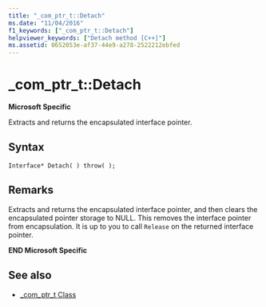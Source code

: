 ```yaml
---
title: "_com_ptr_t::Detach"
ms.date: "11/04/2016"
f1_keywords: ["_com_ptr_t::Detach"]
helpviewer_keywords: ["Detach method [C++]"]
ms.assetid: 0652053e-af37-44e9-a278-2522212ebfed
---
```

# _com_ptr_t::Detach

**Microsoft Specific**

Extracts and returns the encapsulated interface pointer.

## Syntax

```
Interface* Detach( ) throw( );
```

## Remarks

Extracts and returns the encapsulated interface pointer, and then clears the encapsulated pointer storage to NULL. This removes the interface pointer from encapsulation. It is up to you to call `Release` on the returned interface pointer.

**END Microsoft Specific**

## See also

- [_com_ptr_t Class](../cpp/com-ptr-t-class.md)

